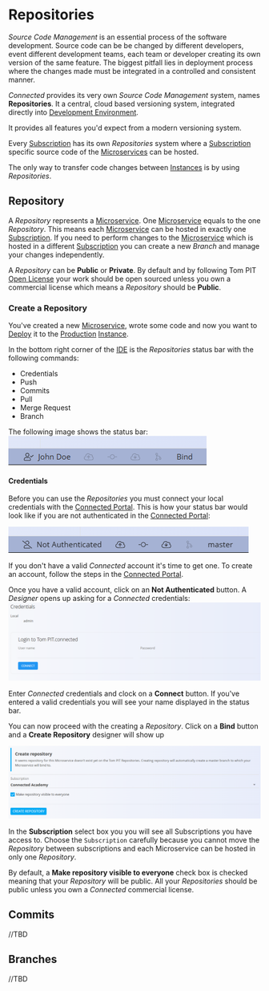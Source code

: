 # Repositories

*Source Code Management* is an essential process of the software development. Source code can be be changed by different developers, event different development teams, each team or developer creating its own version of the same feature. The biggest pitfall lies in deployment process where the changes made must be integrated in a controlled and consistent manner. 

*Connected* provides its very own *Source Code Management* system, names **Repositories**. It a central, cloud based versioning system, integrated directly into [Development Environment](../IDE/README.md).

It provides all features you'd expect from a modern versioning system. 

Every [Subscription](../Environment/Subscription.md) has its own *Repositories* system where a [Subscription](../Environment/Subscription.md) specific source code of the [Microservices](../Microservices/README.md) can be hosted.

The only way to transfer code changes between [Instances](../Environment/Instance.md) is by using *Repositories*.

## Repository

A *Repository* represents a [Microservice](../Microservices/README.md). One [Microservice](../Microservices/README.md) equals to the one *Repository*. This means each [Microservice](../Microservices/README.md) can be hosted in exactly one [Subscription](../Environment/Subscription.md). If you need to perform changes to the [Microservice](../Microservices/README.md) which is hosted in a different [Subscription](../Environment/Subscription.md) you can create a new *Branch* and manage your changes independently.

A *Repository* can be **Public** or **Private**. By default and by following Tom PIT [Open License](https://www.tompit.com/legal) your work should be open sourced unless you own a commercial license which means a *Repository* should be **Public**.

### Create a Repository

You've created a new [Microservice](../Microservices/README.md), wrote some code and now you want to [Deploy](README.md) it to the [Production](../Environment/Production.md) [Instance](../Environment/Instance.md).

In the bottom right corner of the [IDE](../IDE/README.md) is the *Repositories* status bar with the following commands:

- Credentials
- Push
- Commits
- Pull
- Merge Request
- Branch

The following image shows the status bar:
![Repositories Status Bar](../Assets/RepositoriesStatusBar.png)

#### Credentials

Before you can use the *Repositories* you must connect your local credentials with the [Connected Portal](../Environment/ConnectedPortal.md). This is how your status bar would look like if you are not authenticated in the [Connected Portal](../Environment/ConnectedPortal.md):

![Repositories Status Bar Anonymous](../Assets/RepositoriesStatusBarAnonymous.png)

If you don't have a valid *Connected* account it's time to get one. To create an account, follow the steps in the [Connected Portal](../Environment/ConnectedPortal.md).

Once you have a valid account, click on an **Not Authenticated** button. A *Designer* opens up asking for a *Connected* credentials:
![Linkinkg Connected Account](../Assets/LinkConnectedAccount.png)

Enter *Connected* credentials and clock on a **Connect** button. If you've entered a valid credentials you will see your name displayed in the status bar.

You can now proceed with the creating a *Repository*. Click on a **Bind** button and a **Create Repository** designer will show up

![Create Repository](../Assets/CreateRepository.png)

In the **Subscription** select box you you will see all Subscriptions you have access to. Choose the `Subscription` carefully because you cannot move the *Repository* between subscriptions and each Microservice can be hosted in only one *Repository*.

By default, a **Make repository visible to everyone**  check box is checked meaning that your *Repository* will be public. All your *Repositories* should be public unless you own a *Connected* commercial license.
## Commits
//TBD
## Branches
//TBD